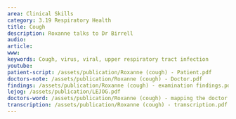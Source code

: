 ```yaml
---
area: Clinical Skills
category: 3.19 Respiratory Health
title: Cough
description: Roxanne talks to Dr Birrell
audio: 
article: 
www: 
keywords: Cough, virus, viral, upper respiratory tract infection
youtube:
patient-script: /assets/publication/Roxanne (cough) - Patient.pdf
doctors-note: /assets/publication/Roxanne (cough) - Doctor.pdf
findings: /assets/publication/Roxanne (cough) - examination findings.pdf
lejog: /assets/publication/LEJOG.pdf
doctors-word: /assets/publication/Roxanne (cough) - mapping the doctor's words.pdf
transcription: /assets/publication/Roxanne (cough) - transcription.pdf
--- 
```


